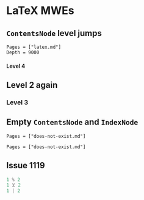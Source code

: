# LaTeX MWEs

## `ContentsNode` level jumps

```@contents
Pages = ["latex.md"]
Depth = 9000
```

#### Level 4
## Level 2 again
### Level 3

## Empty `ContentsNode` and `IndexNode`

```@contents
Pages = ["does-not-exist.md"]
```

```@index
Pages = ["does-not-exist.md"]
```

## Issue 1119

```julia
1 % 2
1 ⊻ 2
1 | 2
```
